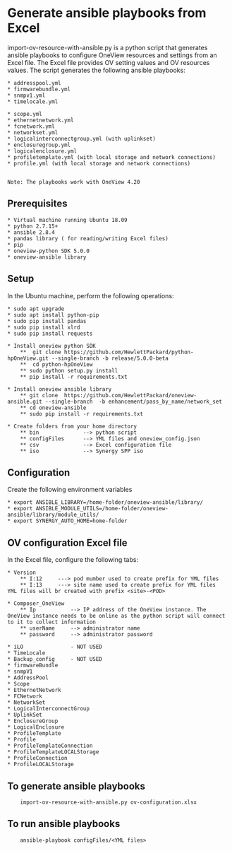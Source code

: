 # Generate ansible playbooks from Excel

import-ov-resource-with-ansible.py is a python script that generates ansible playbooks to configure OneView resources and settings from an Excel file.
The Excel file provides OV setting values and OV resources values.
The script generates the following ansible playbooks:

    * addresspool.yml
    * firmwarebundle.yml
    * snmpv1.yml
    * timelocale.yml

    * scope.yml
    * ethernetnetwork.yml
    * fcnetwork.yml
    * networkset.yml
    * logicalinterconnectgroup.yml (with uplinkset)
    * enclosuregroup.yml
    * logicalenclosure.yml
    * profiletemplate.yml (with local storage and network connections)
    * profile.yml (with local storage and network connections)


    Note: The playbooks work with OneView 4.20

## Prerequisites
    * Virtual machine running Ubuntu 18.09
    * python 2.7.15+
    * ansible 2.8.4
    * pandas library ( for reading/writing Excel files)
    * pip 
    * oneview-python SDK 5.0.0
    * oneview-ansible library 

## Setup
In the Ubuntu machine, perform the following operations:

    * sudo apt upgrade
    * sudo apt install python-pip
    * sudo pip install pandas
    * sudo pip install xlrd
    * sudo pip install requests

    * Install oneview python SDK
        **  git clone https://github.com/HewlettPackard/python-hpOneView.git --single-branch -b release/5.0.0-beta
        ** 	cd python-hpOneView
	    ** sudo python setup.py install 
        ** pip install -r requirements.txt
    
    * Install oneview ansible library
        ** git clone  https://github.com/HewlettPackard/oneview-ansible.git --single-branch  -b enhancement/pass_by_name/network_set
	    ** cd oneview-ansible
        ** sudo pip install -r requirements.txt   
    
    * Create folders from your home directory
        ** bin              --> python script
        ** configFiles      --> YML files and oneview_config.json
        ** csv              --> Excel configuration file
        ** iso              --> Synergy SPP iso
    
## Configuration
Create the following environment variables

    * export ANSIBLE_LIBRARY=/home-folder/oneview-ansible/library/
    * export ANSIBLE_MODULE_UTILS=/home-folder/oneview-ansible/library/module_utils/
    * export SYNERGY_AUTO_HOME=home-folder

## OV configuration Excel file
In the Excel file, configure the following tabs:

    * Version          
        ** I:12     ---> pod mumber used to create prefix for YML files
        ** I:13     ---> site name used to create prefix for YML files
    YML files will br created with prefix <site>-<POD>

    * Composer_OneView
        ** Ip           --> IP address of the OneView instance. The OneView instance needs to be online as the python script will connect to it to collect information
        ** userName     --> administrator name
        ** password     --> administrator password
    
    * iLO               - NOT USED
    * TimeLocale
    * Backup_config     - NOT USED
    * firmwareBundle
    * snmpV1
    * AddressPool
    * Scope
    * EthernetNetwork
    * FCNetwork
    * NetworkSet
    * LogicalInterconnectGroup
    * UplinkSet
    * EnclosureGroup
    * LogicalEnclosure
    * ProfileTemplate
    * Profile
    * ProfileTemplateConnection
    * ProfileTemplateLOCALStorage
    * ProfileConnection
    * ProfileLOCALStorage



## To generate ansible playbooks

```
    import-ov-resource-with-ansible.py ov-configuration.xlsx

```

## To run ansible playbooks

```
    ansible-playbook configFiles/<YML files>

```
